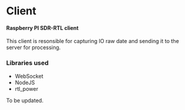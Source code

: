# Client

#### Raspberry PI SDR-RTL client
This client is resonsible for capturing IO raw date and sending it to the server for processing.

### Libraries used
- WebSocket
- NodeJS
- rtl_power 

To be updated.
